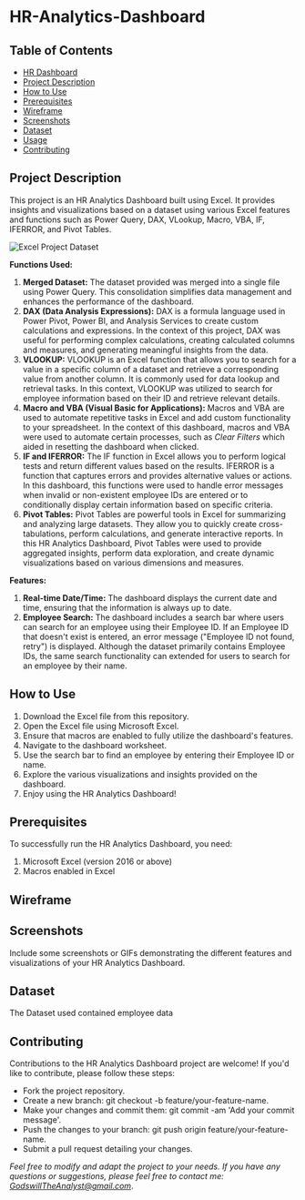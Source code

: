 # <a name="hr-dashboard"></a> HR-Analytics-Dashboard

## Table of Contents
- [HR Dashboard](#hr-dashboard)
- [Project Description](#project-description) 
- [How to Use](#how-to-use)
- [Prerequisites](#prerequisites)
- [Wireframe](#wireframe)
- [Screenshots](#screenshots)
- [Dataset](#dataset)
- [Usage](#usage)
- [Contributing](#contributing)

## <a name="project-description"></a> Project Description
This project is an HR Analytics Dashboard built using Excel. It provides insights and visualizations based on a dataset using various Excel features and functions such as Power Query, DAX, VLookup, Macro, VBA, IF, IFERROR, and Pivot Tables.

![Excel Project Dataset](https://github.com/Dev-Godswill/Bike-Dashboard/assets/99620725/7171d980-929e-47aa-af9b-38d9c41aa12c)

**Functions Used:**
1. **Merged Dataset:** The dataset provided was merged into a single file using Power Query. This consolidation simplifies data management and enhances the performance of the dashboard.
2. **DAX (Data Analysis Expressions):** DAX is a formula language used in Power Pivot, Power BI, and Analysis Services to create custom calculations and expressions. In the context of this project, DAX was useful for performing complex calculations, creating calculated columns and measures, and generating meaningful insights from the data.
3. **VLOOKUP:** VLOOKUP is an Excel function that allows you to search for a value in a specific column of a dataset and retrieve a corresponding value from another column. It is commonly used for data lookup and retrieval tasks. In this context, VLOOKUP was utilized to search for employee information based on their ID and retrieve relevant details.
4. **Macro and VBA (Visual Basic for Applications):** Macros and VBA are used to automate repetitive tasks in Excel and add custom functionality to your spreadsheet. In the context of this dashboard, macros and VBA were used to automate certain processes, such as _Clear Filters_ which aided in resetting the dashboard when clicked. 
5. **IF and IFERROR:** The IF function in Excel allows you to perform logical tests and return different values based on the results. IFERROR is a function that captures errors and provides alternative values or actions. In this dashboard, this functions were used to handle error messages when invalid or non-existent employee IDs are entered or to conditionally display certain information based on specific criteria.
6. **Pivot Tables:** Pivot Tables are powerful tools in Excel for summarizing and analyzing large datasets. They allow you to quickly create cross-tabulations, perform calculations, and generate interactive reports. In this HR Analytics Dashboard, Pivot Tables were used to provide aggregated insights, perform data exploration, and create dynamic visualizations based on various dimensions and measures.

**Features:**
1. **Real-time Date/Time:** The dashboard displays the current date and time, ensuring that the information is always up to date. 
2. **Employee Search:** The dashboard includes a search bar where users can search for an employee using their Employee ID. If an Employee ID that doesn't exist is entered, an error message ("Employee ID not found, retry") is displayed. Although the dataset primarily contains Employee IDs, the same search functionality can extended for users to search for an employee by their name.

## How to Use
1. Download the Excel file from this repository. 
2. Open the Excel file using Microsoft Excel. 
3. Ensure that macros are enabled to fully utilize the dashboard's features. 
4. Navigate to the dashboard worksheet. 
5. Use the search bar to find an employee by entering their Employee ID or name. 
6. Explore the various visualizations and insights provided on the dashboard. 
7. Enjoy using the HR Analytics Dashboard!

## Prerequisites
To successfully run the HR Analytics Dashboard, you need:
1. Microsoft Excel (version 2016 or above) 
2. Macros enabled in Excel

## Wireframe


## Screenshots
Include some screenshots or GIFs demonstrating the different features and visualizations of your HR Analytics Dashboard.

## Dataset
The Dataset used contained employee data

## Contributing
Contributions to the HR Analytics Dashboard project are welcome! If you'd like to contribute, please follow these steps:
- Fork the project repository. 
- Create a new branch: git checkout -b feature/your-feature-name. 
- Make your changes and commit them: git commit -am 'Add your commit message'. 
- Push the changes to your branch: git push origin feature/your-feature-name. 
- Submit a pull request detailing your changes.

*Feel free to modify and adapt the project to your needs. If you have any questions or suggestions, please feel free to contact me: GodswillTheAnalyst@gmail.com*.
